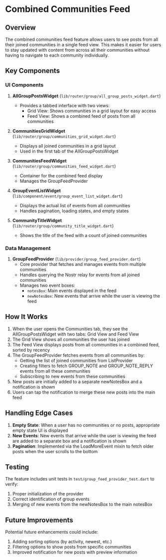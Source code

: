# Combined Communities Feed

## Overview

The combined communities feed feature allows users to see posts from all their joined communities in a single feed view. This makes it easier for users to stay updated with content from across all their communities without having to navigate to each community individually.

## Key Components

### UI Components

1. **AllGroupPostsWidget** (`lib/router/group/all_group_posts_widget.dart`)
   - Provides a tabbed interface with two views:
     - Grid View: Shows communities in a grid layout for easy access
     - Feed View: Shows a combined feed of posts from all communities

2. **CommunitiesGridWidget** (`lib/router/group/communities_grid_widget.dart`)
   - Displays all joined communities in a grid layout
   - Used in the first tab of the AllGroupPostsWidget

3. **CommunitiesFeedWidget** (`lib/router/group/communities_feed_widget.dart`)
   - Container for the combined feed display
   - Manages the GroupFeedProvider

4. **GroupEventListWidget** (`lib/component/event/group_event_list_widget.dart`)
   - Displays the actual list of events from all communities
   - Handles pagination, loading states, and empty states

5. **CommunityTitleWidget** (`lib/router/group/community_title_widget.dart`)
   - Shows the title of the feed with a count of joined communities

### Data Management

1. **GroupFeedProvider** (`lib/provider/group_feed_provider.dart`)
   - Core provider that fetches and manages events from multiple communities
   - Handles querying the Nostr relay for events from all joined communities
   - Manages two event boxes:
     - `notesBox`: Main events displayed in the feed
     - `newNotesBox`: New events that arrive while the user is viewing the feed

## How It Works

1. When the user opens the Communities tab, they see the AllGroupPostsWidget with two tabs: Grid View and Feed View
2. The Grid View shows all communities the user has joined
3. The Feed View displays posts from all communities in a combined feed, sorted by recency
4. The GroupFeedProvider fetches events from all communities by:
   - Getting the list of joined communities from ListProvider
   - Creating filters to fetch GROUP_NOTE and GROUP_NOTE_REPLY events from all these communities
   - Subscribing to new events from these communities
5. New posts are initially added to a separate newNotesBox and a notification is shown
6. Users can tap the notification to merge these new posts into the main feed

## Handling Edge Cases

1. **Empty State**: When a user has no communities or no posts, appropriate empty state UI is displayed
2. **New Events**: New events that arrive while the user is viewing the feed are added to a separate box and a notification is shown
3. **Pagination**: Implemented via the LoadMoreEvent mixin to fetch older posts when the user scrolls to the bottom

## Testing

The feature includes unit tests in `test/group_feed_provider_test.dart` to verify:
1. Proper initialization of the provider
2. Correct identification of group events
3. Merging of new events from the newNotesBox to the main notesBox

## Future Improvements

Potential future enhancements could include:
1. Adding sorting options (by activity, newest, etc.)
2. Filtering options to show posts from specific communities
3. Improved notification for new posts with preview information